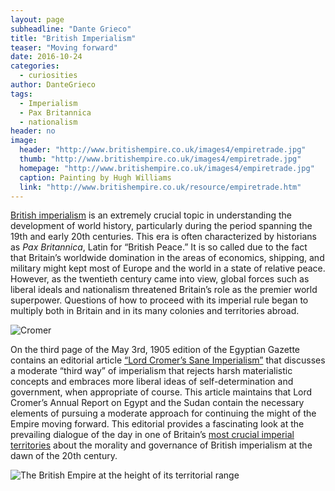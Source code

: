```yaml
---
layout: page
subheadline: "Dante Grieco"
title: "British Imperialism"
teaser: "Moving forward"
date: 2016-10-24
categories:
  - curiosities
author: DanteGrieco
tags:
  - Imperialism
  - Pax Britannica
  - nationalism
header: no
image:
  header: "http://www.britishempire.co.uk/images4/empiretrade.jpg"
  thumb: "http://www.britishempire.co.uk/images4/empiretrade.jpg"
  homepage: "http://www.britishempire.co.uk/images4/empiretrade.jpg"
  caption: Painting by Hugh Williams
  link: "http://www.britishempire.co.uk/resource/empiretrade.htm"
---
```

[British imperialism](http://www.historyworld.net/wrldhis/PlainTextHistories.asp?ParagraphID=hkl) is an extremely crucial topic in understanding the development of world history, particularly during the period spanning the 19th and early 20th centuries. This era is often characterized by historians as *Pax Britannica*, Latin for “British Peace.” It is so called due to the fact that Britain’s worldwide domination in the areas of economics, shipping, and military might kept most of Europe and the world in a state of relative peace. However, as the twentieth century came into view, global forces such as liberal ideals and nationalism threatened Britain’s role as the premier world superpower. Questions of how to proceed with its imperial rule began to multiply both in Britain and in its many colonies and territories abroad.

![Cromer](https://github.com/dig-eg-gaz/dig-eg-gaz.github.io/tree/master/images/blog-images/cromer-sane-imperialism.png?raw=true)

On the third page of the May 3rd, 1905 edition of the Egyptian Gazette contains an editorial article [“Lord Cromer’s Sane Imperialism”](http://biography.yourdictionary.com/1st-earl-of-cromer) that discusses a moderate “third way” of imperialism that rejects harsh materialistic concepts and embraces more liberal ideas of self-determination and government, when appropriate of course. This article maintains that Lord Cromer’s Annual Report on Egypt and the Sudan contain the necessary elements of pursuing a moderate approach for continuing the might of the Empire moving forward. This editorial provides a fascinating look at the prevailing dialogue of the day in one of Britain’s [most crucial imperial territories](http://www.britishempire.co.uk/maproom/egypt.htm) about the morality and governance of British imperialism at the dawn of the 20th century.

![The British Empire at the height of its territorial range](http://static.newworldencyclopedia.org/4/48/Map_of_the_British_Empire_in_the_1920%27s.png)

